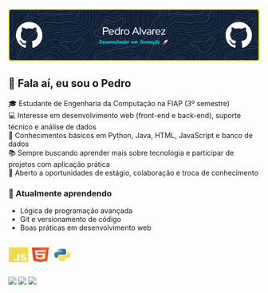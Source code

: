 ![Banner](./github-header-image.png)

## 👋 Fala aí, eu sou o Pedro

🎓 Estudante de Engenharia da Computação na FIAP (3º semestre)  
💻 Interesse em desenvolvimento web (front-end e back-end), suporte técnico e análise de dados  
🔧 Conhecimentos básicos em Python, Java, HTML, JavaScript e banco de dados  
📚 Sempre buscando aprender mais sobre tecnologia e participar de projetos com aplicação prática  
🚀 Aberto a oportunidades de estágio, colaboração e troca de conhecimento

### 🌱 Atualmente aprendendo
- Lógica de programação avançada
- Git e versionamento de código
- Boas práticas em desenvolvimento web

<div style="display: inline_block"><br>
  <img align="center" alt="Pedro-Js" height="30" width="40" src="https://raw.githubusercontent.com/devicons/devicon/master/icons/javascript/javascript-plain.svg">
  <img align="center" alt="Pedro-HTML" height="30" width="40" src="https://raw.githubusercontent.com/devicons/devicon/master/icons/html5/html5-original.svg">
  <img align="center" alt="Pedro-Python" height="30" width="40" src="https://raw.githubusercontent.com/devicons/devicon/master/icons/python/python-original.svg">
</div>

##

<div> 
  <a href="https://instagram.com/alvzpedro" target="_blank">
    <img src="https://img.shields.io/badge/-Instagram-%23E4405F?style=for-the-badge&logo=instagram&logoColor=white"></a>
  <a href="mailto:pedro.a.certo@email.com" target="_blank">
    <img src="https://img.shields.io/badge/-Gmail-%23333?style=for-the-badge&logo=gmail&logoColor=white"></a>
  <a href="https://linkedin.com/in/pedroalvarezcerto" target="_blank">
    <img src="https://img.shields.io/badge/-LinkedIn-%230077B5?style=for-the-badge&logo=linkedin&logoColor=white"></a>
</div>


